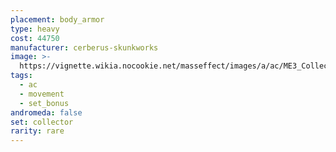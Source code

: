 ```yaml
---
placement: body_armor
type: heavy
cost: 44750
manufacturer: cerberus-skunkworks
image: >-
  https://vignette.wikia.nocookie.net/masseffect/images/a/ac/ME3_Collector_Armor.png/revision/latest/scale-to-width-down/350?cb=20120314183021
tags:
  - ac
  - movement
  - set_bonus
andromeda: false
set: collector
rarity: rare
---
```

